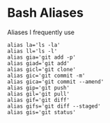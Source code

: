 # Bash Aliases

Aliases I frequently use

```
alias la='ls -la'
alias ll='ls -l'
alias gia='git add -p'
alias giad='git add'
alias gicl='git clone'
alias gic='git commit -m'
alias gica='git commit --amend'
alias gip='git push'
alias gil='git pull'
alias gif='git diff'
alias gifs='git diff --staged'
alias gis='git status'
```

